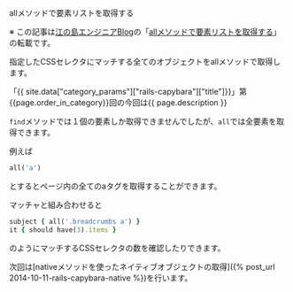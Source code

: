 allメソッドで要素リストを取得する

※ この記事は[江の島エンジニアBlog](http://blog.enogineer.com/)の「[allメソッドで要素リストを取得する](http://blog.enogineer.com/2014/10/11/rails-capybara-all/)」の転載です。

指定したCSSセレクタにマッチする全てのオブジェクトをallメソッドで取得します。

「{{ site.data["category_params"]["rails-capybara"]["title"]}}」第{{page.order_in_category}}回の今回は{{ page.description }}

`find`メソッドでは１個の要素しか取得できませんでしたが、`all`では全要素を取得できます。

例えば

```ruby
all('a')
```

とするとページ内の全てのaタグを取得することができます。

マッチャと組み合わせると

```ruby
subject { all('.breadcrumbs a') }
it { should have(3).items }
```

のようにマッチするCSSセレクタの数を確認したりできます。

次回は[nativeメソッドを使ったネイティブオブジェクトの取得]({% post_url 2014-10-11-rails-capybara-native %})を行います。
